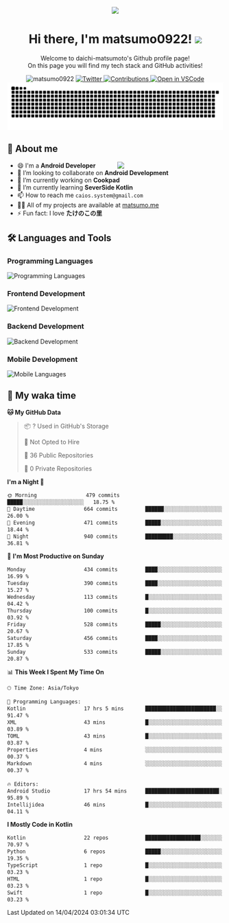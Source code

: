 <p align="center"><img src="https://capsule-render.vercel.app/api?type=waving&color=gradient&height=300&section=header&text=Hi%20I%27m%20matsumo&fontSize=90&animation=fadeIn&fontAlignY=38&desc=Welcome%20to%20daichi-matsumoto%27s%20GitHub%20profile%20&descAlignY=55&descAlign=62"></p>

<h1 align="center">Hi there, I'm matsumo0922! <img src="https://media.giphy.com/media/hvRJCLFzcasrR4ia7z/giphy.gif" width="32"></h1>

<p align="center">
Welcome to daichi-matsumoto's Github profile page!<br>
On this page you will find my tech stack and GitHub activities!
</p>

<div align="center">
  <img src="https://komarev.com/ghpvc/?username=matsumo0922&label=Profile%20views&color=ac3726&style=flat" alt="matsumo0922" />
  <a href="https://twitter.com/matsumo0922">
    <img src="https://badgen.net/badge/twitter/@matsumo0922?icon=twitter" alt="Twitter" />
  </a>
  <a href="https://qiita.com/CAIOS">
    <img src="https://badgen.org/img/qiita/CAIOS/contributions?style=flat" alt="Contributions" />
  </a>
  <a href="https://open.vscode.dev/matsumo0922/matsumo0922">
    <img alt="Open in VSCode" src="https://img.shields.io/static/v1?logo=visualstudiocode&label=&message=Open%20in%20Visual%20Studio%20Code&labelColor=2c2c32&color=007acc&logoColor=007acc" />
  </a>
</div>

<picture>
  <source media="(prefers-color-scheme: dark)" srcset="./resources/github-contribution-grid-snake-dark.svg" />
  <source media="(prefers-color-scheme: light)" srcset="./resources/github-contribution-grid-snake-light.svg" />
  <img alt="github-snake" src="./resources/github-contribution-grid-snake-light.svg" />
</picture>

## 📝 About me

<picture>
  <source media="(prefers-color-scheme: dark)" srcset="https://github-readme-stats.vercel.app/api?username=matsumo0922&show_icons=true&locale=en&theme=dark" />
  <source media="(prefers-color-scheme: light)" srcset="https://github-readme-stats.vercel.app/api?username=matsumo0922&show_icons=true&locale=en&theme=default" />
  <img align="right" width="49%" src="https://github-readme-stats.vercel.app/api?username=matsumo0922&show_icons=true&locale=en&theme=default" />
</picture>

- 😄 I'm a **Android Developer**
- 👯 I’m looking to collaborate on **Android Development**
- 🔭 I’m currently working on **Cookpad**
- 🌱 I’m currently learning **SeverSide Kotlin**
- 📫 How to reach me `caios.system@gmail.com`
- 👨‍💻 All of my projects are available at [matsumo.me](matsumo.me)
- ⚡ Fun fact: I love **たけのこの里**

## 🛠️ Languages and Tools

### Programming Languages
![Programming Languages](https://skillicons.dev/icons?i=kotlin,java,c,cpp,ruby,py,md)

### Frontend Development
![Frontend Development](https://skillicons.dev/icons?i=kotlin,next,react,html,css)

### Backend Development
![Backend Development](https://skillicons.dev/icons?i=kotlin,graphql,rails,redis,nodejs)

### Mobile Development
![Mobile Languages](https://skillicons.dev/icons?i=kotlin,ktor)

## 📌 My waka time
<!--START_SECTION:waka-->
**🐱 My GitHub Data** 

> 📦 ? Used in GitHub's Storage 
 > 
> 🚫 Not Opted to Hire
 > 
> 📜 36 Public Repositories 
 > 
> 🔑 0 Private Repositories 
 > 
**I'm a Night 🦉** 

```text
🌞 Morning                479 commits         █████░░░░░░░░░░░░░░░░░░░░   18.75 % 
🌆 Daytime                664 commits         ██████░░░░░░░░░░░░░░░░░░░   26.00 % 
🌃 Evening                471 commits         █████░░░░░░░░░░░░░░░░░░░░   18.44 % 
🌙 Night                  940 commits         █████████░░░░░░░░░░░░░░░░   36.81 % 
```
📅 **I'm Most Productive on Sunday** 

```text
Monday                   434 commits         ████░░░░░░░░░░░░░░░░░░░░░   16.99 % 
Tuesday                  390 commits         ████░░░░░░░░░░░░░░░░░░░░░   15.27 % 
Wednesday                113 commits         █░░░░░░░░░░░░░░░░░░░░░░░░   04.42 % 
Thursday                 100 commits         █░░░░░░░░░░░░░░░░░░░░░░░░   03.92 % 
Friday                   528 commits         █████░░░░░░░░░░░░░░░░░░░░   20.67 % 
Saturday                 456 commits         ████░░░░░░░░░░░░░░░░░░░░░   17.85 % 
Sunday                   533 commits         █████░░░░░░░░░░░░░░░░░░░░   20.87 % 
```


📊 **This Week I Spent My Time On** 

```text
🕑︎ Time Zone: Asia/Tokyo

💬 Programming Languages: 
Kotlin                   17 hrs 5 mins       ███████████████████████░░   91.47 % 
XML                      43 mins             █░░░░░░░░░░░░░░░░░░░░░░░░   03.89 % 
TOML                     43 mins             █░░░░░░░░░░░░░░░░░░░░░░░░   03.87 % 
Properties               4 mins              ░░░░░░░░░░░░░░░░░░░░░░░░░   00.37 % 
Markdown                 4 mins              ░░░░░░░░░░░░░░░░░░░░░░░░░   00.37 % 

🔥 Editors: 
Android Studio           17 hrs 54 mins      ████████████████████████░   95.89 % 
Intellijidea             46 mins             █░░░░░░░░░░░░░░░░░░░░░░░░   04.11 % 
```

**I Mostly Code in Kotlin** 

```text
Kotlin                   22 repos            ██████████████████░░░░░░░   70.97 % 
Python                   6 repos             █████░░░░░░░░░░░░░░░░░░░░   19.35 % 
TypeScript               1 repo              █░░░░░░░░░░░░░░░░░░░░░░░░   03.23 % 
HTML                     1 repo              █░░░░░░░░░░░░░░░░░░░░░░░░   03.23 % 
Swift                    1 repo              █░░░░░░░░░░░░░░░░░░░░░░░░   03.23 % 
```




 Last Updated on 14/04/2024 03:01:34 UTC
<!--END_SECTION:waka-->
